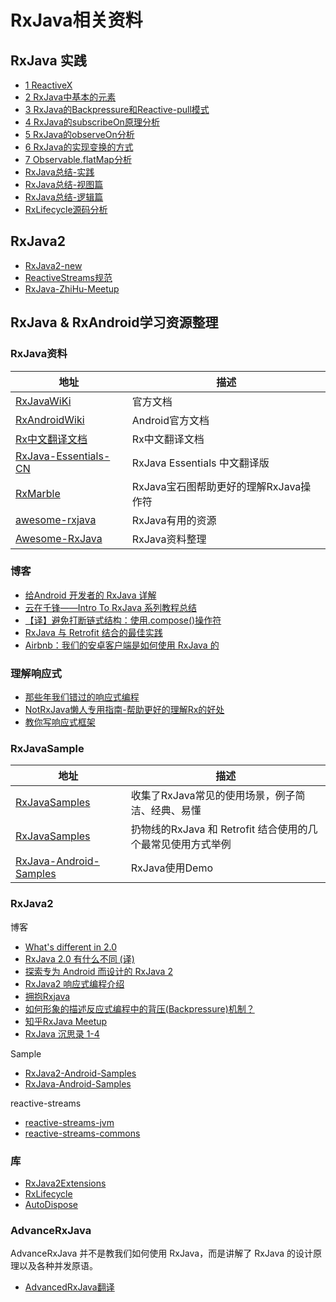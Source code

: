 # RxJava相关资料

## RxJava 实践

- [1 ReactiveX](RxJava-Practice/01-ReactiveX.md)
- [2 RxJava中基本的元素](RxJava-Practice/02-RxJava中基本的元素.md)
- [3 RxJava的Backpressure和Reactive-pull模式](RxJava-Practice/03-RxJava的Backpressure和Reactive-pull模式.md)
- [4 RxJava的subscribeOn原理分析](RxJava-Practice/04-RxJava的subscribeOn原理分析.md)
- [5 RxJava的observeOn分析](RxJava-Practice/05-RxJava的observeOn分析.md)
- [6 RxJava的实现变换的方式](RxJava-Practice/06-RxJava的实现变换的方式.md)
- [7 Observable.flatMap分析](RxJava-Practice/07-Observable.flatMap分析.md)
- [RxJava总结-实践](RxJava-Practice/RxJava总结-实践.md)
- [RxJava总结-视图篇](RxJava-Practice/RxJava总结-视图篇.md)
- [RxJava总结-逻辑篇](RxJava-Practice/RxJava总结-逻辑篇.md)
- [RxLifecycle源码分析](RxJava-Practice/RxLifecycle源码分析.md)

## RxJava2

- [RxJava2-new](Rxjava2/RxJava2-new.md)
- [ReactiveStreams规范](RxJava2/ReactiveStreams规范.md)
- [RxJava-ZhiHu-Meetup](RxJava2/RxJava-ZhiHu-Meetup记录.md)

## RxJava & RxAndroid学习资源整理

### RxJava资料

| 地址  | 描述  |
| ------------ | ------------ |
|[RxJavaWiKi](https://github.com/ReactiveX/RxJava/wiki) | 官方文档 |
|[RxAndroidWiki](https://github.com/ReactiveX/RxAndroid/wiki)|Android官方文档|
|[Rx中文翻译文档](https://github.com/mcxiaoke/RxDocs) | Rx中文翻译文档 |
|[RxJava-Essentials-CN](https://github.com/yuxingxin/RxJava-Essentials-CN)|RxJava Essentials 中文翻译版|
|[RxMarble](http://rxmarbles.com/)|RxJava宝石图帮助更好的理解RxJava操作符|
|[awesome-rxjava](https://github.com/eleventigers/awesome-rxjava)|RxJava有用的资源|
|[Awesome-RxJava]( https://github.com/lzyzsd/Awesome-RxJava)|RxJava资料整理|

### 博客

- [给Android 开发者的 RxJava 详解](http://gank.io/post/560e15be2dca930e00da1083)
- [云在千锋——Intro To RxJava 系列教程总结](http://blog.chengyunfeng.com/?p=983#ixzz4FFdx0wg5)
- [【译】避免打断链式结构：使用.compose()操作符](https://www.jianshu.com/p/e9e03194199e)
- [RxJava 与 Retrofit 结合的最佳实践](http://gank.io/post/56e80c2c677659311bed9841)
- [Airbnb：我们的安卓客户端是如何使用 RxJava 的](https://realm.io/cn/news/kau-felipe-lima-adopting-rxjava-airbnb-android/)

### 理解响应式

- [那些年我们错过的响应式编程](https://github.com/hehonghui/android-tech-frontier/tree/master/androidweekly/%E9%82%A3%E4%BA%9B%E5%B9%B4%E6%88%91%E4%BB%AC%E9%94%99%E8%BF%87%E7%9A%84%E5%93%8D%E5%BA%94%E5%BC%8F%E7%BC%96%E7%A8%8B)
- [NotRxJava懒人专用指南-帮助更好的理解Rx的好处](https://github.com/bboyfeiyu/android-tech-frontier/blob/master/issue-9/NotRxJava%E6%87%92%E4%BA%BA%E4%B8%93%E7%94%A8%E6%8C%87%E5%8D%97.md)
- [教你写响应式框架](https://blog.csdn.net/dd864140130/article/details/50877063)

### RxJavaSample

| 地址  | 描述  |
| ------------ | ------------ |
|[RxJavaSamples](https://github.com/THEONE10211024/RxJavaSamples)|收集了RxJava常见的使用场景，例子简洁、经典、易懂|
|[RxJavaSamples](https://github.com/rengwuxian/RxJavaSamples)|扔物线的RxJava 和 Retrofit 结合使用的几个最常见使用方式举例|
|[RxJava-Android-Samples](https://github.com/kaushikgopal/RxJava-Android-Samples)  | RxJava使用Demo  |

### RxJava2

博客

- [What's different in 2.0](https://github.com/ReactiveX/RxJava/wiki/What's-different-in-2.0)
- [RxJava 2.0 有什么不同 (译)](https://juejin.im/entry/5827e1a767f35600587bbdc6)
- [探索专为 Android 而设计的 RxJava 2](https://news.realm.io/cn/news/gotocph-jake-wharton-exploring-rxjava2-android/)
- [RxJava2 响应式编程介绍](https://zouzhberk.github.io/rxjava-study/#%E5%93%8D%E5%BA%94%E5%BC%8F%E7%BC%96%E7%A8%8Brxjava)
- [拥抱Rxjava](https://wbinarytree.github.io/archives/)
- [如何形象的描述反应式编程中的背压(Backpressure)机制？](https://www.zhihu.com/question/49618581/answer/237078934?utm_source=wechat_session&utm_medium=social&from=singlemessage)
- [知乎RxJava Meetup](https://github.com/zhihu/zhihu-rxjava-meetup)
- [RxJava 沉思录 1-4](https://juejin.im/post/5b8f536c5188255c352d3528)

Sample

- [RxJava2-Android-Samples](https://github.com/amitshekhariitbhu/RxJava2-Android-Samples)
- [RxJava-Android-Samples](https://github.com/kaushikgopal/RxJava-Android-Samples)

reactive-streams

- [reactive-streams-jvm](https://github.com/reactive-streams/reactive-streams-jvm)
- [reactive-streams-commons](https://github.com/reactor/reactive-streams-commons)

### 库

- [RxJava2Extensions](https://github.com/akarnokd/RxJava2Extensions)
- [RxLifecycle](https://github.com/trello/RxLifecycle)
- [AutoDispose](https://github.com/uber/AutoDispose)

### AdvanceRxJava

AdvanceRxJava 并不是教我们如何使用 RxJava，而是讲解了 RxJava 的设计原理以及各种并发原语。

- [AdvancedRxJava翻译](http://blog.piasy.com/AdvancedRxJava)
